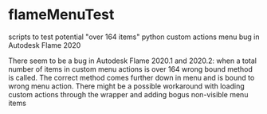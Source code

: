 # flameMenuTest
scripts to test potential "over 164 items" python custom actions menu bug in Autodesk Flame 2020

There seem to be a bug in Autodesk Flame 2020.1 and 2020.2: when a total number of items in 
custom menu actions is over 164 wrong bound method is called. The correct method comes further down in
menu and is bound to wrong menu action. 
There might be a possible workaround with loading custom actions through the wrapper and adding bogus non-visible 
menu items
